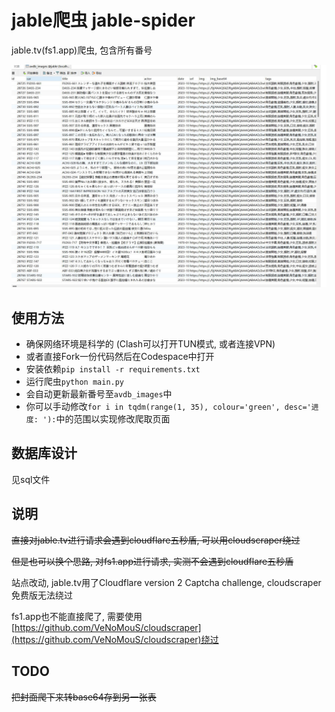 # jable爬虫 jable-spider
jable.tv(fs1.app)爬虫, 包含所有番号

![](https://github.com/xiaoWangSec/jable-spider/blob/master/img.jpg)

## 使用方法

* 确保网络环境是科学的 (Clash可以打开TUN模式, 或者连接VPN) 
* 或者直接Fork一份代码然后在Codespace中打开
* 安装依赖`pip install -r requirements.txt`
* 运行爬虫`python main.py`
* 会自动更新最新番号至`avdb_images`中
* 你可以手动修改`for i in tqdm(range(1, 35), colour='green', desc='进度: '):`中的范围以实现修改爬取页面


## 数据库设计

见sql文件


## 说明

<s>直接对jable.tv进行请求会遇到cloudflare五秒盾, 可以用cloudscraper绕过</s>

<s>但是也可以换个思路, 对fs1.app进行请求, 实测不会遇到cloudflare五秒盾</s>

站点改动, jable.tv用了Cloudflare version 2 Captcha challenge, cloudscraper免费版无法绕过

fs1.app也不能直接爬了, 需要使用[https://github.com/VeNoMouS/cloudscraper](https://github.com/VeNoMouS/cloudscraper)绕过

## TODO

<s>把封面爬下来转base64存到另一张表</s>
